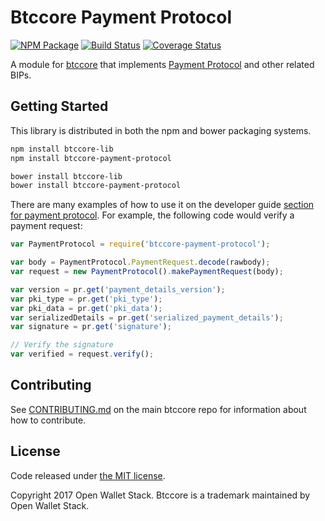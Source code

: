Btccore Payment Protocol
=======

[![NPM Package](https://img.shields.io/npm/v/btccore-payment-protocol.svg?style=flat-square)](https://www.npmjs.org/package/btccore-payment-protocol)
[![Build Status](https://img.shields.io/travis/owstack/btccore-payment-protocol.svg?branch=master&style=flat-square)](https://travis-ci.org/owstack/btccore-payment-protocol)
[![Coverage Status](https://img.shields.io/coveralls/owstack/btccore-payment-protocol.svg?style=flat-square)](https://coveralls.io/r/owstack/btccore-payment-protocol)

A module for [btccore](https://github.com/owstack/btccore) that implements [Payment Protocol](https://github.com/bitcoin/bips/blob/master/bip-0070.mediawiki) and other related BIPs.

## Getting Started

This library is distributed in both the npm and bower packaging systems.

```sh
npm install btccore-lib
npm install btccore-payment-protocol
```

```sh
bower install btccore-lib
bower install btccore-payment-protocol
```

There are many examples of how to use it on the developer guide [section for payment protocol](https://btccore.io/api/paypro). For example, the following code would verify a payment request:

```javascript
var PaymentProtocol = require('btccore-payment-protocol');

var body = PaymentProtocol.PaymentRequest.decode(rawbody);
var request = new PaymentProtocol().makePaymentRequest(body);

var version = pr.get('payment_details_version');
var pki_type = pr.get('pki_type');
var pki_data = pr.get('pki_data');
var serializedDetails = pr.get('serialized_payment_details');
var signature = pr.get('signature');

// Verify the signature
var verified = request.verify();
```

## Contributing

See [CONTRIBUTING.md](https://github.com/owstack/btccore/blob/master/CONTRIBUTING.md) on the main btccore repo for information about how to contribute.

## License

Code released under [the MIT license](https://github.com/owstack/btccore/blob/master/LICENSE).

Copyright 2017 Open Wallet Stack. Btccore is a trademark maintained by Open Wallet Stack.
